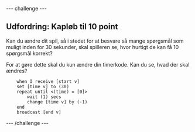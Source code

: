 \--- challenge \---

## Udfordring: Kapløb til 10 point

Kan du ændre dit spil, så i stedet for at besvare så mange spørgsmål som muligt inden for 30 sekunder, skal spilleren se, hvor hurtigt de kan få 10 spørgsmål korrekt?

For at gøre dette skal du kun ændre din timerkode. Kan du se, hvad der skal ændres?

```blocks
    when I receive [start v]
    set [time v] to (30)
    repeat until <(time) = [0]>
        wait (1) secs
        change [time v] by (-1)
    end
    broadcast [end v]
```

\--- /challenge \---